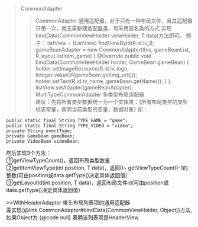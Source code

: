 >CommonAdapter
>>CommonAdapter<T>
通用适配器，对于只有一种布局文件，且其适配器只用一次，就无需新建适配器类，可采用匿名类的方式
实现bindData(CommonViewHolder viewHolder, T data)方法即可。
例子：
        listView = (ListView) findViewById(R.id.lv_1);
        gameBeanAdapter = new CommonAdapter<GameBean>(this, gameBeanList, R.layout.listitem_game) {
            @Override
            public void bindData(CommonViewHolder holder, GameBean gameBean) {
                holder.setImageResource(R.id.iv_logo, Integer.valueOf(gameBean.getImg_url()));
                holder.setText(R.id.tv_name, gameBean.getName());
            }
        };
        listView.setAdapter(gameBeanAdapter);
>>MultiTypeCommonAdapter<T>
多类型布局适配器<br/>
建议：先将所有类型数据统一为一个实体类：{所有布局类型的类型标志常量，表明当前类型的变量，数据对象}
如：<br/>

    public static final String TYPE_GAME = "game";
    public static final String TYPE_VIDEO = "video";
    private String eventType;
    private GameBean gameBean;
    private VideoBean videoBean;
    
<p>然后实现3个方法：<br/>
①getViewTypeCount()，返回布局类型数量<br/>
②getItemViewType(int position, T data)，返回0~ getViewTypeCount()-1的整数(可由position或data.getType()决定具体返回值）<br/>
③getLayoutId(int position, T data)，返回布局文件id(可由position或data.getType()决定具体返回值）<p/>
>>WithHeaderAdapter<T>
带头布局列表项的通用适配器<br/>
需实现{@link CommonAdapter#bindData(CommonViewHolder, Object)}方法,
如果Object为 {@code null} 表明该列表项是HeaderView
 
